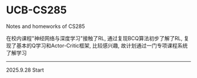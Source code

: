 # UCB-CS285
Notes and homeworks of CS285

在校内课程"神经网络与深度学习"接触了RL, 通过复现BCQ算法初步了解了RL, 复现了基本的Q学习和Actor-Critic框架, 比较感兴趣, 故计划通过一门专项课程系统了解学习

***
2025.9.28
Start
